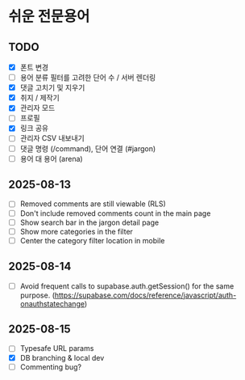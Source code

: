 # 쉬운 전문용어

## TODO

- [x] 폰트 변경
- [ ] 용어 분류 필터를 고려한 단어 수 / 서버 렌더링
- [x] 댓글 고치기 및 지우기
- [x] 취지 / 제작기
- [x] 관리자 모드
- [ ] 프로필
- [x] 링크 공유
- [ ] 관리자 CSV 내보내기
- [ ] 댓글 명령 (/command), 단어 연결 (#jargon)
- [ ] 용어 대 용어 (arena)

## 2025-08-13

- [ ] Removed comments are still viewable (RLS)
- [ ] Don't include removed comments count in the main page
- [ ] Show search bar in the jargon detail page
- [ ] Show more categories in the filter
- [ ] Center the category filter location in mobile

## 2025-08-14

- [ ] Avoid frequent calls to supabase.auth.getSession() for the same purpose. (https://supabase.com/docs/reference/javascript/auth-onauthstatechange)

## 2025-08-15

- [ ] Typesafe URL params
- [x] DB branching & local dev
- [ ] Commenting bug?
